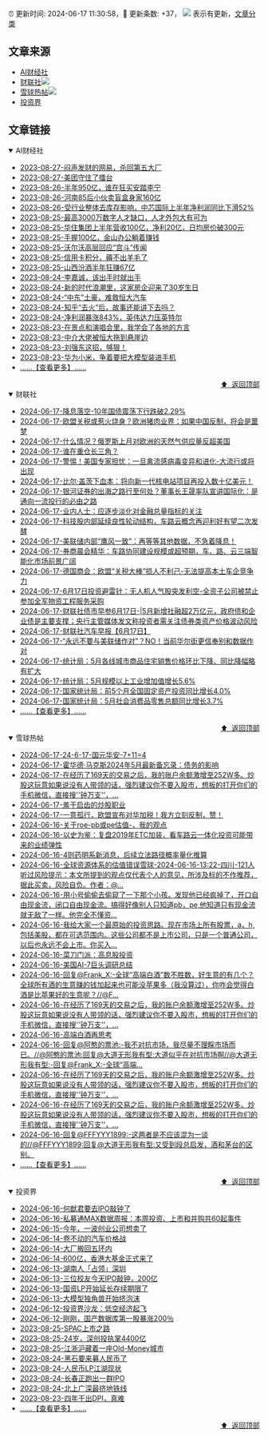 ##

:alarm_clock: 更新时间: 2024-06-17 11:30:58，:rocket: 更新条数: +37， ![](/assets/dot.png) 表示有更新，[文章分类](/TAGS.md)

## 文章来源

- [AI财经社](#ai财经社)  
- [财联社](#财联社)![](/assets/dot.png)   
- [雪球热帖](#雪球热帖)![](/assets/dot.png)   
- [投资界](#投资界)  

## 文章链接

<details open>
<summary id="ai财经社">
 AI财经社
</summary>


- [2023-08-27-闷声发财的网易，杀回第五大厂](https://www.aicaijing.com.cn/article/18610)  
- [2023-08-27-美团守住了擂台](https://www.aicaijing.com.cn/article/18611)  
- [2023-08-26-半年950亿，谁在狂买安踏李宁](https://www.aicaijing.com.cn/article/18607)  
- [2023-08-26-河南85后小伙卖盲盒身家160亿](https://www.aicaijing.com.cn/article/18608)  
- [2023-08-26-受行业整体去库存影响，中芯国际上半年净利润同比下滑52%](https://www.aicaijing.com.cn/article/18609)  
- [2023-08-25-最高3000万数字人才缺口，人才外包大有可为](https://www.aicaijing.com.cn/article/18601)  
- [2023-08-25-华住集团上半年营收100亿，净利20亿，日均房价破300元](https://www.aicaijing.com.cn/article/18602)  
- [2023-08-25-手握100亿，金山办公躺着赚钱](https://www.aicaijing.com.cn/article/18603)  
- [2023-08-25-沃尔沃高层回应“宫斗”传闻](https://www.aicaijing.com.cn/article/18604)  
- [2023-08-25-信用卡积分，薅不出羊毛了](https://www.aicaijing.com.cn/article/18605)  
- [2023-08-25-山西汾酒半年狂赚67亿](https://www.aicaijing.com.cn/article/18606)  
- [2023-08-24-李嘉诚，该出手时就出手](https://www.aicaijing.com.cn/article/18596)  
- [2023-08-24-新的时代浪潮里，这家房企迎来了30岁生日](https://www.aicaijing.com.cn/article/18597)  
- [2023-08-24-“中东”土豪，难救恒大汽车](https://www.aicaijing.com.cn/article/18598)  
- [2023-08-24-知乎“去火”后，故事还能讲下去吗？](https://www.aicaijing.com.cn/article/18599)  
- [2023-08-24-净利润暴涨843%，英伟达力压英特尔](https://www.aicaijing.com.cn/article/18600)  
- [2023-08-23-在景点和演唱会里，我学会了各地的方言](https://www.aicaijing.com.cn/article/18591)  
- [2023-08-23-中介大佬被恒大拖到悬崖边](https://www.aicaijing.com.cn/article/18592)  
- [2023-08-23-刘强东这招，够狠！](https://www.aicaijing.com.cn/article/18593)  
- [2023-08-23-华为小米，争着要把大模型装进手机](https://www.aicaijing.com.cn/article/18594)  
- [......【查看更多】......](/details/AI财经社.md)

<div align="right"><a href="#文章来源">⬆ &nbsp;返回顶部</a></div>
</details>

<details open>
<summary id="财联社">
 财联社
</summary>


- [2024-06-17-降息落空-10年国债震荡下行跌破2.29%](https://www.cls.cn/detail/1705943)  
- [2024-06-17-欧盟关税或惹火烧身？欧洲猪肉业界：如果中国反制，将会是噩梦](https://www.cls.cn/detail/1705858)  
- [2024-06-17-什么情况？俄罗斯上月对欧洲的天然气供应量反超美国](https://www.cls.cn/detail/1705867)  
- [2024-06-17-谁在重仓长三角？](https://www.cls.cn/detail/1705811)  
- [2024-06-17-警惕！美国专家担忧：一旦禽流感病毒变异和进化-大流行或将出现](https://www.cls.cn/detail/1705794)  
- [2024-06-17-比尔·盖茨下血本：将向新一代核电站项目再投入数十亿美元！](https://www.cls.cn/detail/1705777)  
- [2024-06-17-银河证券的出海之路行至何处？董事长王晟率队宣讲国际化：是通向一流投行的必由之路](https://www.cls.cn/detail/1705687)  
- [2024-06-17-业内人士：应逐步淡化对金融总量指标的关注](https://www.cls.cn/detail/1705774)  
- [2024-06-17-科技股内部延续良性轮动结构，车路云概念再迎利好有望二次发酵](https://www.cls.cn/detail/1705753)  
- [2024-06-17-美联储内部“鹰风一致”：再等等其他数据，不急着降息！](https://www.cls.cn/detail/1705656)  
- [2024-06-17-券商晨会精华：车路协同建设规模或超预期，车、路、云三端智能化市场前景广阔](https://www.cls.cn/detail/1705673)  
- [2024-06-17-德国商会：欧盟“关税大棒”损人不利己-无法提高本土车企竞争力](https://www.cls.cn/detail/1705674)  
- [2024-06-17-6月17日投资避雷针：无人机人气股突发利空-全资子公司被禁止参加全军物资工程服务采购](https://www.cls.cn/detail/1705682)  
- [2024-06-17-财联社债市早参6月17日-|5月新增社融超2万亿元，政府债和企业债是主要支撑；央行主管媒体发文称投资者需关注债券类资产价格波动风险](https://www.cls.cn/detail/1705675)  
- [2024-06-17-财联社汽车早报【6月17日】](https://www.cls.cn/detail/1705729)  
- [2024-06-17-“永远不要与美联储作对”？NO！当前华尔街更信奉别和数据作对](https://www.cls.cn/detail/1705711)  
- [2024-06-17-统计局：5月各线城市商品住宅销售价格环比下降、同比降幅略有扩大](https://www.cls.cn/detail/1705789)  
- [2024-06-17-统计局：5月规模以上工业增加值增长5.6%](https://www.cls.cn/detail/1705835)  
- [2024-06-17-国家统计局：前5个月全国固定资产投资同比增长4.0%](https://www.cls.cn/detail/1705829)  
- [2024-06-17-国家统计局：5月社会消费品零售总额同比增长3.7%](https://www.cls.cn/detail/1705839)  
- [......【查看更多】......](/details/财联社.md)

<div align="right"><a href="#文章来源">⬆ &nbsp;返回顶部</a></div>
</details>

<details open>
<summary id="雪球热帖">
 雪球热帖
</summary>


- [2024-06-17-24-6-17-国元华安-7+11=4](https://xueqiu.com/8772786299/294078968)  
- [2024-06-17-霍华德·马克斯2024年5月最新备忘录：债务的影响](https://xueqiu.com/1279320474/294064645)  
- [2024-06-17-在经历了169天的交易之后，我的账户余额激增至252W多。炒股这玩意如果说没有人带领的话，强烈建议你不要入股市，想板的打开你们的手机微信，直接搜''钟万支''，...](https://xueqiu.com/1775724334/293999877)  
- [2024-06-17-羞于启齿的炒股职业](https://xueqiu.com/1760673340/294001387)  
- [2024-06-17-一意孤行，欧盟宣布对华加税！我方立刻反制，赞！](https://xueqiu.com/2102262216/294024194)  
- [2024-06-16-关于roe-pb或pe估值-，我的观点](https://xueqiu.com/2140389661/293952897)  
- [2024-06-16-以史为鉴：复盘2019年ETC加装，看车路云一体化投资可能带来的业绩弹性](https://xueqiu.com/3576712780/293973751)  
- [2024-06-16-4则药明系新消息，后续立法路径概率量化推算](https://xueqiu.com/2864315423/293963468)  
- [2024-06-16-全球资源体系的估值错误雪球-2024-06-16-13:22-四川-121人听过风险提示：本文所提到的观点仅代表个人的意见，所涉及标的不作推荐，据此买卖，风险自负。作者：@...](https://xueqiu.com/8058064790/293980358)  
- [2024-06-16-用小号偷偷去偷窥了一下那个小孩。发现他已经疯掉了，开口自由现金流，闭口自由现金流。搞得好像别人只知道pb，pe,他知道只有现金流就无敌了一样。他完全不懂资...](https://xueqiu.com/9887656769/293957637)  
- [2024-06-16-我给大家一个最原始的投资思路。现在市场上所有股票，a，h,包括美股，都在可选范围内。这些公司都不是上市公司，只是一个普通公司，以后也永远不会上市。你买入...](https://xueqiu.com/9887656769/293947521)  
- [2024-06-16-菜刀门派：高息股投资](https://xueqiu.com/1760673340/293945077)  
- [2024-06-16-美国AI-7巨头调研总结](https://xueqiu.com/8029098291/293942392)  
- [2024-06-16-回复@Frank_X:-全球“高端白酒”数不胜数，好生意的有几个？全球所有酒的生意赚的钱加起来也可能没苹果多（我没算过），你咋会觉得白酒是比苹果好的生意呢？//@F...](https://xueqiu.com/1247347556/293939028)  
- [2024-06-16-在经历了169天的交易之后，我的账户余额激增至252W多。炒股这玩意如果说没有人带领的话，强烈建议你不要入股市，想板的打开你们的手机微信，直接搜''钟万支''，...](https://xueqiu.com/6562416957/293992766)  
- [2024-06-16-高端白酒再思考](https://xueqiu.com/9742512811/293947479)  
- [2024-06-16-回复@阿憨的票池:-我不对抗市场，我尽量不理睬市场而已。//@阿憨的票池:回复@大道无形我有型:大道似乎在对抗市场啊//@大道无形我有型:-回复@Frank_X:-全球“高端...](https://xueqiu.com/1247347556/293952426)  
- [2024-06-16-在经历了169天的交易之后，我的账户余额激增至252W多。炒股这玩意如果说没有人带领的话，强烈建议你不要入股市，想板的打开你们的手机微信，直接搜''钟万支''，...](https://xueqiu.com/2427911058/293998513)  
- [2024-06-16-在经历了169天的交易之后，我的账户余额激增至252W多。炒股这玩意如果说没有人带领的话，强烈建议你不要入股市，想板的打开你们的手机微信，直接搜''钟万支''，...](https://xueqiu.com/5683535438/293999188)  
- [2024-06-16-回复@FFFYYY1899:-这两者是不应该混为一谈的//@FFFYYY1899:回复@大道无形我有型:又受到段总启发，酒和茅台的区别。](https://xueqiu.com/1247347556/293997357)  
- [......【查看更多】......](/details/雪球热帖.md)

<div align="right"><a href="#文章来源">⬆ &nbsp;返回顶部</a></div>
</details>

<details open>
<summary id="投资界">
 投资界
</summary>


- [2024-06-16-何猷君要去IPO敲钟了](https://posts.careerengine.us/p/666ee300c3464b78a97c6a76)  
- [2024-06-16-私募通MAX数据周报：本周投资、上市和并购共60起事件](https://posts.careerengine.us/p/666ee3139f458d792278acfa)  
- [2024-06-15-今年，一波创业公司想卖了](https://posts.careerengine.us/p/666d449be60f530537516727)  
- [2024-06-14-卷不动的汽车价格战](https://posts.careerengine.us/p/666bf54cac771b20ea72df0c)  
- [2024-06-14-大厂搬回五环内](https://posts.careerengine.us/p/666bf53d13fe8d207fb35452)  
- [2024-06-14-600亿，香港大基金正式来了](https://posts.careerengine.us/p/666bf53d13fe8d207fb3545a)  
- [2024-06-13-湖南人「占领」深圳](https://posts.careerengine.us/p/666a695ec8aa6c44680643ae)  
- [2024-06-13-三位校友今天IPO敲钟，200亿](https://posts.careerengine.us/p/666a694f2a54a2443d22c870)  
- [2024-06-13-国资LP开始延长存续期限了](https://posts.careerengine.us/p/666a694f2a54a2443d22c878)  
- [2024-06-13-大模型独角兽开始挤泡沫](https://posts.careerengine.us/p/666a694e2a54a2443d22c868)  
- [2024-06-12-投资界沙龙：低空经济起飞](https://posts.careerengine.us/p/6669372685818b606da5039f)  
- [2024-06-12-刚刚，国产数据库第一股暴涨200％](https://posts.careerengine.us/p/66693717038aef5ffa3b71ec)  
- [2023-08-25-SPAC上市之路](https://posts.careerengine.us/p/64e887fc6d861c1f569238db)  
- [2023-08-25-24岁，深创投执掌4400亿](https://posts.careerengine.us/p/64e887fc6d861c1f569238e3)  
- [2023-08-25-江浙沪藏着一座Old-Money城市](https://posts.careerengine.us/p/64e887fd6d861c1f569238eb)  
- [2023-08-24-黑石要来募人民币了](https://posts.careerengine.us/p/64e70b4adda1470469dc5d5c)  
- [2023-08-24-人民币LP江湖现状](https://posts.careerengine.us/p/64e70b5262b03a04a65bf63e)  
- [2023-08-24-长春正跑出一群IPO](https://posts.careerengine.us/p/64e70b5262b03a04a65bf636)  
- [2023-08-24-北上广深最挤地铁线](https://posts.careerengine.us/p/64e70b5a17610b04def3ffee)  
- [2023-08-23-四年干出DPI，真难](https://posts.careerengine.us/p/64e575b0ac29ec5145d4c7d8)  
- [......【查看更多】......](/details/投资界.md)

<div align="right"><a href="#文章来源">⬆ &nbsp;返回顶部</a></div>
</details>
